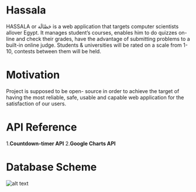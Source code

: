 # Hassala
HASSALA or حَصَّالَة is a web application that targets computer scientists
allover Egypt. It manages student’s courses, enables him to do quizzes on-
line and check their grades, have the advantage of submitting problems to a
built-in online judge. Students & universities will be rated on a scale from
1-10, contests between them will be held. 
# Motivation
Project is supposed to be open-
source in order to achieve the target of having the most reliable, safe, usable
and capable web application for the satisfaction of our users.
# API Reference
1.**Countdown-timer API**
2.**Google Charts API**
# Database Scheme
![alt text](http://imgur.com/JZScQGM.png)
